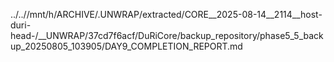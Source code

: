 ../..//mnt/h/ARCHIVE/.UNWRAP/extracted/CORE__2025-08-14__2114__host-duri-head-/__UNWRAP/37cd7f6acf/DuRiCore/backup_repository/phase5_5_backup_20250805_103905/DAY9_COMPLETION_REPORT.md